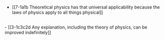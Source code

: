 - [[7-1a1b Theoretical physics has that universal applicability because the laws of physics apply to all things physical]]
<br>
- [[3-1c3c2d Any explanation, including the theory of physics, can be improved indefinitely]]
